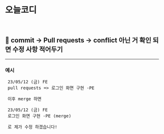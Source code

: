 # 오늘코디
<br>  

## 🤙 commit -> Pull requests -> conflict 아닌 거 확인 되면 수정 사항 적어두기
<hr/>

### 예시  

<pre>
 23/05/12 (금) FE
 pull requests => 로그인 화면 구현 -PE
 
 이후 merge 하면
 
 23/05/12 (금) FE
 로그인 화면 구현 -PE (merge) 
 
 로 제가 수정 하겠습니다!
</pre>
